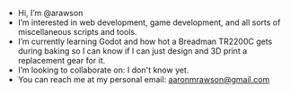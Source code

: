 - Hi, I’m @arawson
- I’m interested in web development, game development, and all sorts of miscellaneous scripts and tools.
- I’m currently learning Godot and how hot a Breadman TR2200C gets during baking so I can know if I can just design and 3D print a replacement gear for it.
- I’m looking to collaborate on: I don't know yet.
- You can reach me at my personal email: aaronmrawson@gmail.com

